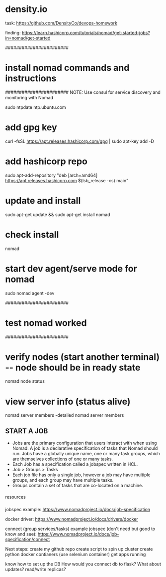 # density.io

task: https://github.com/DensityCo/devops-homework

finding: 
https://learn.hashicorp.com/tutorials/nomad/get-started-jobs?in=nomad/get-started

#######################
# install nomad commands and instructions
#######################
NOTE: Use consul for service discovery and monitoring with Nomad


sudo ntpdate ntp.ubuntu.com

# add gpg key
curl -fsSL https://apt.releases.hashicorp.com/gpg | sudo apt-key add -D

# add hashicorp repo
sudo apt-add-repository "deb [arch=amd64] https://apt.releases.hashicorp.com $(lsb_release -cs) main"

# update and install
sudo apt-get update && sudo apt-get install nomad

# check install
nomad

# start dev agent/serve mode for nomad
sudo nomad agent -dev

#######################
# test nomad worked
#######################

# verify nodes (start another terminal) -- node should be in ready state
nomad node status

# view server info (status alive)
nomad server members -detailed 
nomad server members 

## START A JOB
* Jobs are the primary configuration that users interact with when using Nomad. A job is a declarative specification of tasks that Nomad should run. Jobs have a globally unique name, one or many task groups, which are themselves collections of one or many tasks.
* Each Job has a specification called a jobspec written in HCL. 
* Job > Groups > Tasks
* Each job file has only a single job, however a job may have multiple groups, and each group may have multiple tasks. 
* Groups contain a set of tasks that are co-located on a machine.

#### 
resources
#####
jobspec example: https://www.nomadproject.io/docs/job-specification

docker driver: https://www.nomadproject.io/docs/drivers/docker

connect (group services/tasks) example jobspec (don't need but good to know and see): https://www.nomadproject.io/docs/job-specification/connect

Next steps:
create my github repo
create script to spin up cluster
create python docker contianers (use selenium container)
get apps running

know how to set up the DB
How would you connect db to flask? 
What about updates? read/write replicas?



